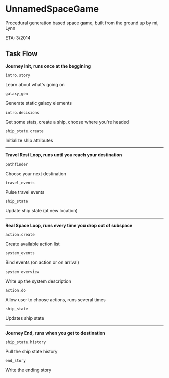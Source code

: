UnnamedSpaceGame
================

Procedural generation based space game, built from the ground up by mi, Lynn

ETA: 3/2014

Task Flow
----------

**Journey Init, runs once at the beggining**

    intro.story
Learn about what's going on

    galaxy_gen
Generate static galaxy elements

    intro.decisions
Get some stats, create a ship, choose where you're headed

    ship_state.create
Initialize ship attributes

----------

**Travel Rest Loop, runs until you reach your destination**

    pathfinder
Choose your next destination

    travel_events
Pulse travel events

    ship_state
Update ship state (at new location)

----------

**Real Space Loop, runs every time you drop out of subspace**

    action.create
Create available action list

    system_events
Bind events (on action or on arrival)

    system_overview
Write up the system description

    action.do
Allow user to choose actions, runs several times

    ship_state
Updates ship state
        
----------

**Journey End, runs when you get to destination**

    ship_state.history
Pull the ship state history

    end_story
Write the ending story